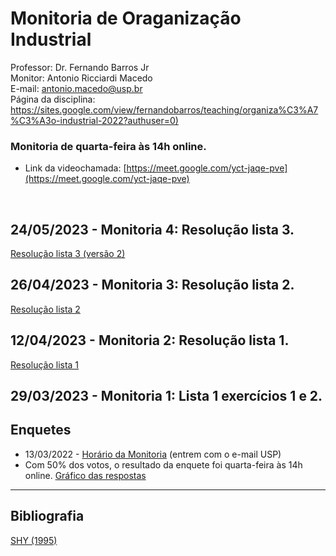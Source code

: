 # Monitoria de Oraganização Industrial

Professor: Dr. Fernando Barros Jr
<br>
Monitor: Antonio Ricciardi Macedo
<br>
E-mail: antonio.macedo@usp.br
<br>
Página da disciplina: [https://sites.google.com/view/fernandobarros/teaching/organiza%C3%A7%C3%A3o-industrial-2022?authuser=0)](https://sites.google.com/view/fernandobarros/teaching/organiza%C3%A7%C3%A3o-industrial-2022?authuser=0)
<br>
### Monitoria de quarta-feira às 14h online.
- Link da videochamada: [https://meet.google.com/yct-jaqe-pve](https://meet.google.com/yct-jaqe-pve)
<br> 

## 24/05/2023 - Monitoria 4: Resolução lista 3.
[Resolução lista 3 (versão 2)](https://antoniormacedo.github.io/Oraganizacao-Industrial/Lista%203%20-%20ARM.pdf)
<br> 

## 26/04/2023 - Monitoria 3: Resolução lista 2.
[Resolução lista 2](https://antoniormacedo.github.io/Oraganizacao-Industrial/Lista%202%20-%20ARM.pdf)
<br> 

## 12/04/2023 - Monitoria 2: Resolução lista 1.
[Resolução lista 1](https://antoniormacedo.github.io/Oraganizacao-Industrial/Lista%201%20-%20ARM.pdf)
<br> 

## 29/03/2023 - Monitoria 1: Lista 1 exercícios 1 e 2.

## Enquetes
- 13/03/2022 - [Horário da Monitoria](https://forms.gle/vsAnMSZs3hc55fjRA) (entrem com o e-mail USP)
- Com 50% dos votos, o resultado da enquete foi quarta-feira às 14h online. [Gráfico das respostas](https://user-images.githubusercontent.com/94052414/226107003-13227f03-2d85-4e6f-a950-0fcf33249a05.png)

---

## Bibliografia

[SHY (1995)](https://antoniormacedo.github.io/Oraganizacao-Industrial/Shy%20(1995).pdf)

